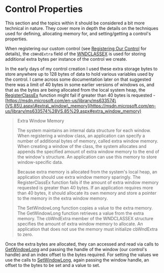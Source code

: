 # Control Properties

This section and the topics within it should be considered a bit more technical in nature. They cover more in depth the details on the techniques used for defining, allocating memory for, and setting/getting a control's properties.

When registering our custom control \(see [Registering Our Control](//registering-our-control.md) for details\), the `cbWndExtra` field of the [WNDCLASSEX](https://msdn.microsoft.com/en-us/library/windows/desktop/ms633577%28v=vs.85%29.aspx) is used for storing additional extra bytes per instance of the control we create.

In the early days of my control creation I used these extra storage bytes to store anywhere up to 128 bytes of data to hold various variables used by the control. I came across some documentation later on that suggested there was a limit of 40 bytes in some earlier versions of windows os, and that as the bytes are being allocated from the local system heap, the [RegisterClassEx](https://msdn.microsoft.com/en-us/library/windows/desktop/ms633587%28v=vs.85%29.aspx) function might fail if greater than 40 bytes is requested - [https://msdn.microsoft.com/en-us/library/ms633574\(VS.85\).aspx\#extra\_window\_memory](https://msdn.microsoft.com/en-us/library/ms633574%28VS.85%29.aspx#extra_window_memory)

> Extra Window Memory
>
> The system maintains an internal data structure for each window. When registering a window class, an application can specify a number of additional bytes of memory, called extra window memory. When creating a window of the class, the system allocates and appends the specified amount of extra window memory to the end of the window's structure. An application can use this memory to store window-specific data.
>
> Because extra memory is allocated from the system's local heap, an application should use extra window memory sparingly. The RegisterClassEx function fails if the amount of extra window memory requested is greater than 40 bytes. If an application requires more than 40 bytes, it should allocate its own memory and store a pointer to the memory in the extra window memory.
>
> The SetWindowLong function copies a value to the extra memory. The GetWindowLong function retrieves a value from the extra memory. The cbWndExtra member of the WNDCLASSEX structure specifies the amount of extra window memory to allocate. An application that does not use the memory must initialize cbWndExtra to zero.

Once the extra bytes are allocated, they can accessed and read via calls to [GetWindowLong](https://msdn.microsoft.com/en-us/library/windows/desktop/ms633584%28v=vs.85%29.aspx) and passing the handle of the window \(our control's handle\) and an index offset to the bytes required. For setting the values we use the calls to [SetWindowLong](https://msdn.microsoft.com/en-us/library/windows/desktop/ms633591%28v=vs.85%29.aspx), again passing the window handle, an offset to the bytes to be set and a value to set.

